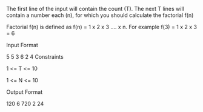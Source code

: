 The first line of the input will contain the count (T). The next T lines will contain a number each (n), for which you should calculate the factorial f(n)

Factorial f(n) is defined as f(n) = 1 x 2 x 3 .... x n. For example f(3) = 1 x 2 x 3 = 6

Input Format

5
5
3
6
2
4
Constraints

1 <= T <= 10

1 <= N <= 10

Output Format

120
6
720
2
24